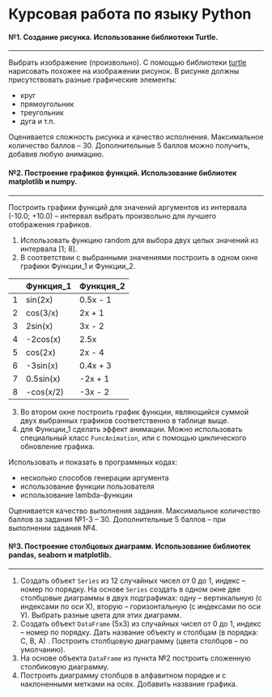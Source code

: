 # Курсовая работа по языку Python

#### №1. Создание рисунка. Использование библиотеки Turtle.
---
Выбрать изображение (произвольно). С помощью библиотеки [turtle](https://docs.python.org/3/library/turtle.html) нарисовать похожее на изображении рисунок. В рисунке должны присутствовать разные графические элементы: 
* круг
* прямоугольник
* треугольник
* дуга и т.п. 

Оценивается сложность рисунка и качество исполнения. Максимальное количество баллов – 30. Дополнительные 5 баллов можно получить, добавив любую анимацию.

#### №2. Построение графиков функций. Использование библиотек matplotlib и numpy.
---
Построить графики функций для значений аргументов из интервала (-10.0; +10.0) – интервал выбрать произвольно для лучшего отображения графиков.
1. Использовать функцию random для выбора двух целых значений из интервала [1; 8].
2. В соответствии с выбранными значениями построить в одном окне графики Функции\_1 и Функции\_2.

|   | Функция\_1 | Функция\_2 |
| - | ---------- | ---------- |
| 1 | sin(2x) | 0.5x - 1 |
| 2 | cos(3/x) | 2x + 1 |
| 3 | 2sin(x) | 3x - 2 |
| 4 | -2cos(x) | 2.5x |
| 5 | cos(2x) | 2x - 4 |
| 6 | -3sin(x) | 0.4x + 3 |
| 7 | 0.5sin(x) | -2x + 1 |
| 8 | -cos(x/2) | -3x - 2 |

3. Во втором окне построить график функции, являющийся суммой двух выбранных графиков соответственно в таблице выще.
4. для Функции_1 сделать эффект анимации. Можно использовать специальный класс `FuncAnimation`, или с помощью циклического обновление графика.

Использовать и показать в программных кодах:
* несколько способов генерации аргумента
* использование функции пользователя
* использование lambda-функции

Оценивается качество выполнения задания. Максимальное количество баллов за задания №1-3 – 30. Дополнительные 5 баллов – при выполнении задания №4.

#### №3. Построение столбцовых диаграмм. Использование библиотек pandas, seaborn и matplotlib.
---
1. Создать объект `Series` из 12 случайных чисел от 0 до 1, индекс – номер по порядку. На основе `Series` создать в одном окне две столбцовые диаграммы в двух подграфиках: одну – вертикальную (с индексами по оси Х), вторую – горизонтальную (с индексами по оси У). Выбрать разные цвета для этих диаграмм.
2. Создать объект `DataFrame` (5х3) из случайных чисел от 0 до 1, индекс – номер по порядку. Дать название объекту и столбцам (в порядка: С, В, А) . Построить столбцовую диаграмму (цвета столбцов – по умолчанию).
3. На основе объекта `DataFrame` из пункта №2 построить сложенную столбиковую диаграмму.
4. Построить диаграмму столбцов в алфавитном порядке и с наклоненными метками на осях. Добавить название графика.
